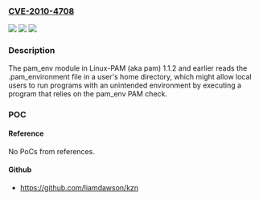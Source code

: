 ### [CVE-2010-4708](https://cve.mitre.org/cgi-bin/cvename.cgi?name=CVE-2010-4708)
![](https://img.shields.io/static/v1?label=Product&message=n%2Fa&color=blue)
![](https://img.shields.io/static/v1?label=Version&message=n%2Fa&color=blue)
![](https://img.shields.io/static/v1?label=Vulnerability&message=n%2Fa&color=brighgreen)

### Description

The pam_env module in Linux-PAM (aka pam) 1.1.2 and earlier reads the .pam_environment file in a user's home directory, which might allow local users to run programs with an unintended environment by executing a program that relies on the pam_env PAM check.

### POC

#### Reference
No PoCs from references.

#### Github
- https://github.com/liamdawson/kzn

